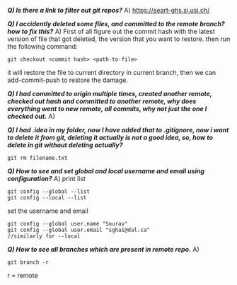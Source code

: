 
***Q) Is there a link to filter out git repos?***
A) https://seart-ghs.si.usi.ch/

***Q) I accidently deleted some files, and committed to the remote branch? how to fix this?***
A) First of all figure out the commit hash with the latest version of file that got deleted, the version that you want to restore.
then run the following command:
```git
git checkout <commit hash> <path-to-file> 
```
it will restore the file to current directory in current branch, then we can add-commit-push to restore the damage.

***Q) I had committed to origin multiple times, created another remote, checked out hash and committed to another remote, why does everything went to new remote, all commits, why not just the one I checked out.***
A) 

***Q) I had .idea in my folder, now I have added that to .gitignore, now i want to delete it from git, deleting it actually is not a good idea, so, how to delete in git without deleting actually?***
```git
git rm filename.txt
```

***Q) How to see and set global and local username and email using configuration?***
A) print list
```git
git config --global --list
git config --local --list
```
set the username and email
```git
git config --global user.name "Sourav"
git config --global user.email "sghai@dal.ca"
//similarly for --local
```

***Q) How to see all branches which are present in remote repo.***
A)
```
git branch -r
```
r = remote